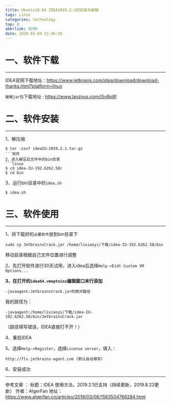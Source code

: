 ```yaml
---
title: Ubuntu18.04 IDEA2019.2.1的安装与破解
tags: Linux
categories: technology
top: 0
abbrlink: 9290
date: 2020-03-04 21:46:49
---
```

# 一、软件下载
---
IDEA官网下载地址：<https://www.jetbrains.com/idea/download/download-thanks.html?platform=linux>


`破解jar包`下载地址 : <https://www.lanzous.com/i5v6p8f>

# 二、软件安装
---
1、解压缩
```linux
$ tar -zxvf ideaIU-2019.2.1.tar.gz
​```软件
2、进入解压后文件中的bin目录
​```linux
$ cd idea-IU-192.6262.58/
$ cd bin
```
3、运行bin目录中的`idea.sh`
```linux
$ idea.sh
```

# 三、软件使用
---
1、将下载好的`必要软件`放到bin目录下
```linux
sudo cp JetbrainsCrack.jar /home/lixiaoyi/下载/idea-IU-192.6262.58/bin
```
移动目录根据自己文件位置进行调整

2、先打开软件进行30天试用，进入idea后选择`Help->Eidt Custom VM Options...`

**3、在打开的`idea64.vmoptoins`编辑窗口末行添加**
```
-javaagent:JetbrainsCrack.jar的绝对路径
```
我的路径为：
```
-javaagent:/home/lixiaoyi/下载/idea-IU-192.6262.58/bin/JetbrainsCrack.jar
```
（路径填写错误，IDEA直接打不开！）

4、重启IDEA

5、选择`Help->Register`，选择`License server`，填入：
```
http://fls.jetbrains-agent.com (默认自动填写）
```

6、安装成功

---
参考文章 ：
标题：IDEA 使用方法，2019.2.1已支持（持续更新，2019.8.23更新）
作者：AlgerFan
地址：<https://www.algerfan.cn/articles/2019/03/06/1563504766284.html>

